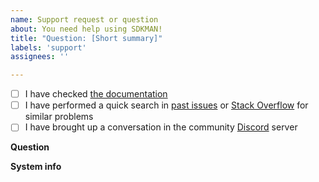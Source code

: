 ```yaml
---
name: Support request or question
about: You need help using SDKMAN!
title: "Question: [Short summary]"
labels: 'support'
assignees: ''

---
```

<!-- Thank you for using SDKMAN!. We want to help users using the software but also try to avoid filling the issue tracker with too many support requests. Please talk to us on our Discord server before posting.

Please consider the following things. Note that ignoring all of these might lead to the issue being closed. -->

- [ ] I have checked [the documentation](https://sdkman.io/usage)
- [ ] I have performed a quick search in [past issues](https://github.com/rclone/rclone/issues?q=) or [Stack Overflow](https://stackoverflow.com/questions/tagged/sdkman) for similar problems
- [ ] I have brought up a conversation in the community [Discord](https://discord.gg/y9mVJYVyu4) server

**Question**
<!-- A clear and concise description of the issue you are encountering -->

**System info**
<!-- Please add relevant information about your system:
- OS (e.g. Windows, Linux, Mac, Cygwin, WSL, etc.) and version
- Shell and version (e.g. `bash --version`/`zsh --version`)
- The output of `sdk version`
-->
